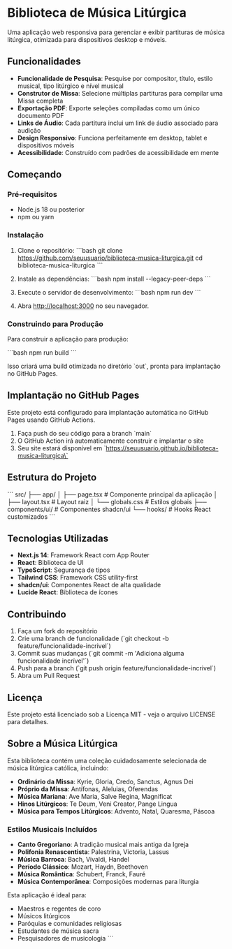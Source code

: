 # Biblioteca de Música Litúrgica

Uma aplicação web responsiva para gerenciar e exibir partituras de música litúrgica, otimizada para dispositivos desktop e móveis.

## Funcionalidades

- **Funcionalidade de Pesquisa**: Pesquise por compositor, título, estilo musical, tipo litúrgico e nível musical
- **Construtor de Missa**: Selecione múltiplas partituras para compilar uma Missa completa
- **Exportação PDF**: Exporte seleções compiladas como um único documento PDF
- **Links de Áudio**: Cada partitura inclui um link de áudio associado para audição
- **Design Responsivo**: Funciona perfeitamente em desktop, tablet e dispositivos móveis
- **Acessibilidade**: Construído com padrões de acessibilidade em mente

## Começando

### Pré-requisitos

- Node.js 18 ou posterior
- npm ou yarn

### Instalação

1. Clone o repositório:
\`\`\`bash
git clone https://github.com/seuusuario/biblioteca-musica-liturgica.git
cd biblioteca-musica-liturgica
\`\`\`

2. Instale as dependências:
\`\`\`bash
npm install --legacy-peer-deps
\`\`\`

3. Execute o servidor de desenvolvimento:
\`\`\`bash
npm run dev
\`\`\`

4. Abra [http://localhost:3000](http://localhost:3000) no seu navegador.

### Construindo para Produção

Para construir a aplicação para produção:

\`\`\`bash
npm run build
\`\`\`

Isso criará uma build otimizada no diretório \`out\`, pronta para implantação no GitHub Pages.

## Implantação no GitHub Pages

Este projeto está configurado para implantação automática no GitHub Pages usando GitHub Actions.

1. Faça push do seu código para a branch \`main\`
2. O GitHub Action irá automaticamente construir e implantar o site
3. Seu site estará disponível em \`https://seuusuario.github.io/biblioteca-musica-liturgica\`

## Estrutura do Projeto

\`\`\`
src/
├── app/
│   ├── page.tsx          # Componente principal da aplicação
│   ├── layout.tsx        # Layout raiz
│   └── globals.css       # Estilos globais
├── components/ui/        # Componentes shadcn/ui
└── hooks/               # Hooks React customizados
\`\`\`

## Tecnologias Utilizadas

- **Next.js 14**: Framework React com App Router
- **React**: Biblioteca de UI
- **TypeScript**: Segurança de tipos
- **Tailwind CSS**: Framework CSS utility-first
- **shadcn/ui**: Componentes React de alta qualidade
- **Lucide React**: Biblioteca de ícones

## Contribuindo

1. Faça um fork do repositório
2. Crie uma branch de funcionalidade (\`git checkout -b feature/funcionalidade-incrivel\`)
3. Commit suas mudanças (\`git commit -m 'Adiciona alguma funcionalidade incrível'\`)
4. Push para a branch (\`git push origin feature/funcionalidade-incrivel\`)
5. Abra um Pull Request

## Licença

Este projeto está licenciado sob a Licença MIT - veja o arquivo LICENSE para detalhes.

## Sobre a Música Litúrgica

Esta biblioteca contém uma coleção cuidadosamente selecionada de música litúrgica católica, incluindo:

- **Ordinário da Missa**: Kyrie, Gloria, Credo, Sanctus, Agnus Dei
- **Próprio da Missa**: Antífonas, Aleluias, Oferendas
- **Música Mariana**: Ave Maria, Salve Regina, Magnificat
- **Hinos Litúrgicos**: Te Deum, Veni Creator, Pange Lingua
- **Música para Tempos Litúrgicos**: Advento, Natal, Quaresma, Páscoa

### Estilos Musicais Incluídos

- **Canto Gregoriano**: A tradição musical mais antiga da Igreja
- **Polifonia Renascentista**: Palestrina, Victoria, Lassus
- **Música Barroca**: Bach, Vivaldi, Handel
- **Período Clássico**: Mozart, Haydn, Beethoven
- **Música Romântica**: Schubert, Franck, Fauré
- **Música Contemporânea**: Composições modernas para liturgia

Esta aplicação é ideal para:
- Maestros e regentes de coro
- Músicos litúrgicos
- Paróquias e comunidades religiosas
- Estudantes de música sacra
- Pesquisadores de musicologia
\`\`\`
